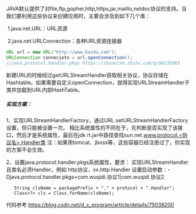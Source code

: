  JAVA默认提供了对file,ftp,gopher,http,https,jar,mailto,netdoc协议的支持。当我们要利用这些协议来创建应用时，主要会涉及到如下几个类：

​      1.java.net.URL：URL资源

​      2.java.net.URLConnection：各种URL资源连接器

```java
URL url = new URL("http://www.baidu.com");  
URLConnection conneciotn = url.openConnection();
//java.protocol.handler.pkgs https://zhuanlan.zhihu.com/p/84235063
```

新建URL的时候经过getURLStreamHandler获取相关协议，协议存储在Hashtable。
​	如果需要自定义openConnection，就得实现URLStreamHandler子类并加载到URL内部HashTable。

##### 实现方案：

1、实现URLStreamHandlerFactory，通过URL.setURLStreamHandlerFactory设置，但只能被设置一次。
相比系统属性的不同在于，先判断是否实现了该接口，然后才是系统属性，最后在jdk rt.jar中路径查找sun.net.www.protocol.<协议名>.Handler类
注：如果用tomcat、jboss等，这些容器已经注册过了，你实现的方案不会生效。

2、设置java.protocol.handler.pkgs系统属性，要求：
​	实现URLStreamHandler且类名必须Handler，例如 http协议，xx.http.Handler
​	设置启动参数：-Djava.protocol.handler.pkgs=com.wuqidi.协议1|com.wuqidi.协议2

```
   String clsName = packagePrefix + "." + protocol + ".Handler";
   Class<?> cls = Class.forName(clsName);
```

代码参考 https://blog.csdn.net/d_x_program/article/details/75038200